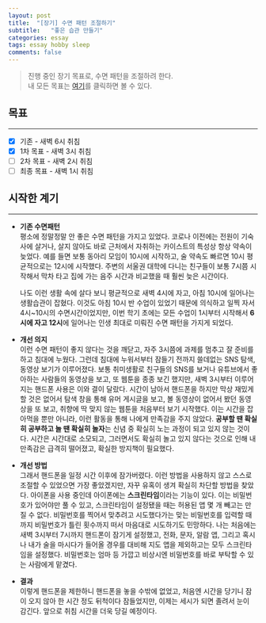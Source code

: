 ```yaml
---
layout: post  
title:  "[장기] 수면 패턴 조절하기"  
subtitle:   "좋은 습관 만들기"  
categories: essay  
tags: essay hobby sleep  
comments: false
---
```


> 진행 중인 장기 목표로, 수면 패턴을 조절하려 한다.  
> 내 모든 목표는 [여기](/essay/2020/10/01/make-me-higher/)를 클릭하면 볼 수 있다.

## 목표

---

- [x] 기존 - 새벽 6시 취침
- [x] 1차 목표 - 새벽 3시 취침
- [ ] 2차 목표 - 새벽 2시 취침
- [ ] 최종 목표 - 새벽 1시 취침

## 시작한 계기

---

* __기존 수면패턴__  
  평소에 정말정말 안 좋은 수면 패턴을 가지고 있었다. 코로나 이전에는 전원이 기숙사에 살거나, 살지 않아도 바로 근처에서 자취하는 카이스트의 특성상 항상 약속이 늦었다. 예를 들면 보통 동아리 모임이 10시에 시작하고, 술 약속도 빠르면 10시 평균적으로는 12시에 시작했다. 주변의 서울권 대학에 다니는 친구들이 보통 7시쯤 시작해서 막차 타고 집에 가는 음주 시간과 비교했을 때 훨씬 늦은 시간이다.  

  나도 이런 생활 속에 살다 보니 평균적으로 새벽 4시에 자고, 아침 10시에 일어나는 생활습관이 잡혔다. 이것도 아침 10시 반 수업이 있었기 때문에 의식하고 일찍 자서 4시~10시의 수면시간이었지만, 이번 학기 초에는 모든 수업이 1시부터 시작해서 **6시에 자고 12시**에 일어나는 인생 최대로 미뤄진 수면 패턴을 가지게 되었다.  

* __개선 의지__  
  이런 수면 패턴이 좋지 않다는 것을 깨닫고, 자주 3시쯤에 과제를 멈추고 잘 준비를 하고 침대에 누웠다. 그런데 침대에 누워서부터 잠들기 전까지 쓸데없는 SNS 탐색, 동영상 보기가 이루어졌다. 보통 취미생활로 친구들의 SNS를 보거나 유튜브에서 좋아하는 사람들의 동영상을 보고, 또 웹툰을 종종 보긴 했지만, 새벽 3시부터 이루어지는 핸드폰 사용은 이와 결이 달랐다. 시간이 남아서 핸드폰을 하지만 막상 재밌게 할 것은 없어서 탐색 창을 통해 유머 게시글을 보고, 볼 동영상이 없어서 봤던 동영상을 또 보고, 취향에 딱 맞지 않는 웹툰을 처음부터 보기 시작했다. 이는 시간을 잡아먹을 뿐만 아니라, 이런 활동을 통해 나에게 만족감을 주지 않았다. **공부할 땐 확실히 공부하고 놀 땐 확실히 놀자**는 신념 중 확실히 노는 과정이 되고 있지 않는 것이다. 시간은 시간대로 소모되고, 그러면서도 확실히 놀고 있지 않다는 것으로 인해 내 만족감은 급격히 떨어졌고, 확실한 방지책이 필요했다.  

* __개선 방법__  
  그래서 핸드폰을 일정 시간 이후에 잠가버렸다. 이런 방법을 사용하지 않고 스스로 조절할 수 있었으면 가장 좋았겠지만, 자꾸 유혹이 생겨 확실히 차단할 방법을 찾았다. 아이폰을 사용 중인데 아이폰에는 **스크린타임**이라는 기능이 있다. 이는 비밀번호가 있어야만 풀 수 있고, 스크린타임이 설정됐을 때는 허용된 앱 몇 개 빼고는 만질 수 없다. 비밀번호를 찍어서 맞추려고 시도했다가는 맞는 비밀번호를 입력할 때까지 비밀번호가 틀린 횟수까지 떠서 마음대로 시도하기도 민망하다. 나는 처음에는 새벽 3시부터 7시까지 핸드폰이 잠기게 설정했고, 전화, 문자, 알람 앱, 그리고 혹시나 내가 술을 마시다가 들어올 경우를 대비해 지도 앱을 제외하고는 모두 스크린타임을 설정했다. 비밀번호는 엄마 등 가깝고 비상시엔 비밀번호를 바로 부탁할 수 있는 사람에게 맡겼다.

* __결과__  
  이렇게 핸드폰을 제한하니 핸드폰을 놓을 수밖에 없었고, 처음엔 시간을 당기니 잠이 오지 않아 한 시간 정도 뒤척이다 잠들었지만, 이제는 세시가 되면 졸려서 눈이 감긴다. 앞으로 취침 시간을 더욱 당길 예정이다.
